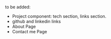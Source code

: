 to be added:
 - Project component: tech section, links section.
 - github and linkedin links
 - About Page
 - Contact me Page
